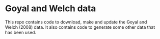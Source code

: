 # Goyal and Welch data
This repo contains code to download, make and update the Goyal and Welch (2008) data. It also contains code to generate some other data that has been used. 

 
